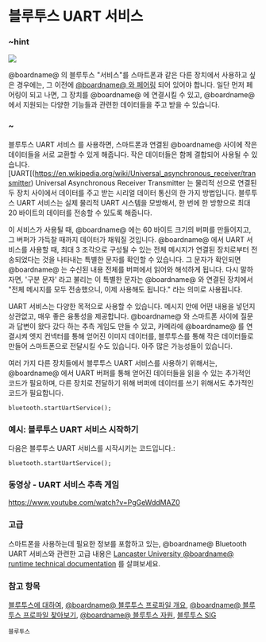 # 블루투스 UART 서비스

### ~hint

![](/static/bluetooth/Bluetooth_SIG.png)

@boardname@ 의 블루투스 "서비스"를 스마트폰과 같은 다른 장치에서 사용하고 싶은 경우에는, 그 이전에 [@boardname@ 와 페어링](/reference/bluetooth/bluetooth-pairing) 되어 있어야 합니다. 일단 먼저 페어링이 되고 나면, 그 장치를 @boardname@ 에 연결시킬 수 있고, @boardname@ 에서 지원되는 다양한 기능들과 관련한 데이터들을 주고 받을 수 있습니다.

### ~

블루투스 UART 서비스 를 사용하면, 스마트폰과 연결된 @boardname@ 사이에 작은 데이터들을 서로 교환할 수 있게 해줍니다. 작은 데이터들은 함께 결합되어 사용될 수 있습니다. [UART[(https://en.wikipedia.org/wiki/Universal_asynchronous_receiver/transmitter) Universal Asynchronous Receiver Transmitter 는 물리적 선으로 연결된 두 장치 사이에서 데이터를 주고 받는 시리얼 데이터 통신의 한 가지 방법입니다. 블루투스 UART 서비스는 실제 물리적 UART 시스템을 모방해서, 한 번에 한 방향으로 최대 20 바이트의 데이터를 전송할 수 있도록 해줍니다.

이 서비스가 사용될 때, @boardname@ 에는 60 바이트 크기의 버퍼를 만들어지고, 그 버퍼가 가득찰 때까지 데이터가 채워질 것입니다. @boardname@ 에서 UART 서비스를 사용할 때, 최대 3 조각으로 구성될 수 있는 전체 메시지가 연결된 장치로부터 전송되었다는 것을 나타내는 특별한 문자를 확인할 수 있습니다. 그 문자가 확인되면 @boardname@ 는 수신된 내용 전체를 버퍼에서 읽어와 해석하게 됩니다. 다시 말하자면, '구분 문자' 라고 불리는 이 특별한 문자는 @boardname@ 와 연결된 장치에서 "전체 메시지를 모두 전송했으니, 이제 사용해도 됩니다." 라는 의미로 사용됩니다.

UART 서비스는 다양한 목적으로 사용할 수 있습니다. 메시지 안에 어떤 내용을 넣던지 상관없고, 매우 좋은 융통성을 제공합니다. @boardname@ 와 스마트폰 사이에 질문과 답변이 왔다 갔다 하는 추측 게임도 만들 수 있고, 카메라에 @boardname@ 를 연결시켜 엣지 컨넥터를 통해 얻어진 이미지 데이터를, 블루투스를 통해 작은 데이터들로 만들어 스마트폰으로 전달시킬 수도 있습니다. 아주 많은 가능성들이 있습니다.

여러 가지 다른 장치들에서 블루투스 UART 서비스를 사용하기 위해서는, @boardname@ 에서 UART 버퍼를 통해 얻어진 데이터들을 읽을 수 있는 추가적인 코드가 필요하며, 다른 장치로 전달하기 위해 버퍼에 데이터를 쓰기 위해서도 추가적인 코드가 필요합니다.

```sig
bluetooth.startUartService();
```

### 예시: 블루투스 UART 서비스 시작하기

다음은 블루투스 UART 서비스를 시작시키는 코드입니다.:

```blocks
bluetooth.startUartService();
```

### 동영상 - UART 서비스 추측 게임

https://www.youtube.com/watch?v=PgGeWddMAZ0

### 고급

스마트폰을 사용하는데 필요한 정보를 포함하고 있는, @boardname@ Bluetooth UART 서비스와 관련한 고급 내용은 [Lancaster University @boardname@ runtime technical documentation](http://lancaster-university.github.io/microbit-docs/ble/uart-service/) 를 살펴보세요.

### 참고 항목

[블루투스에 대하여](/reference/bluetooth/about-bluetooth), [@boardname@ 블루투스 프로파일 개요](http://lancaster-university.github.io/microbit-docs/ble/profile/), [@boardname@ 블루투스 프로파일 찾아보기](http://lancaster-university.github.io/microbit-docs/resources/bluetooth/microbit-profile-V1.9-Level-2.pdf), [@boardname@ 블루투스 자원](http://bluetooth-mdw.blogspot.co.uk/p/bbc-microbit.html), [블루투스 SIG](https://www.bluetooth.com)

```package
블루투스
```
